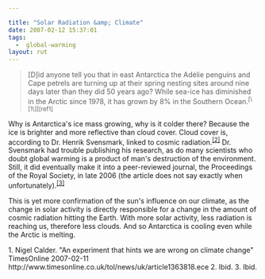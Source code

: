 ```yaml
---

title: "Solar Radiation &amp; Climate"
date: 2007-02-12 15:37:01
tags:
  -  global-warming
layout: rut
---
```


<blockquote markdown="1">[D]id anyone tell you that in east Antarctica the Adélie penguins and Cape petrels are turning up at their spring nesting sites around nine days later than they did 50 years ago? While sea-ice has diminished in the Arctic since 1978, it has grown by 8% in the Southern Ocean.<sup>[\[1\]][ref1]</sup></blockquote>

Why is Antarctica's ice mass growing, why is it colder there?  Because the ice is brighter and more reflective than cloud cover.  Cloud cover is,  according to Dr. Henrik Svensmark, linked to cosmic radiation.<sup>[\[2\]][ref1]</sup>  Dr. Svensmark had trouble publishing his research, as do many scientists who doubt global warming is a product of man's destruction of the environment.  Still, it did eventually make it into a peer-reviewed journal, the Proceedings of the Royal Society, in late 2006 (the article does not say exactly when unfortunately).<sup>[\[3\]][ref1]</sup>

This is yet more confirmation of the sun's influence on our climate, as the change in solar activity is directly responsible for a change in the amount of cosmic radiation hitting the Earth.  With more solar activity, less radiation is reaching us, therefore less clouds.  And so Antarctica is cooling even while the Arctic is melting. 

<div markdown="1" class="postrefs">
1. Nigel Calder.  "An experiment that hints we are wrong on climate change" TimesOnline 2007-02-11 http://www.timesonline.co.uk/tol/news/uk/article1363818.ece
2. Ibid.
3. Ibid.
</div>

[ref1]: http://www.timesonline.co.uk/tol/news/uk/article1363818.ece "An experiment that hints we are wrong on climate change"

